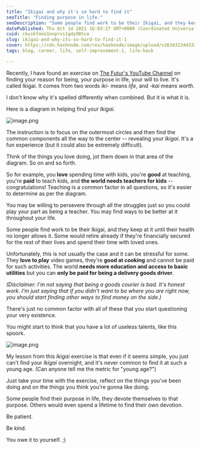 ```yaml
---
title: "Ikigai and why it's so hard to find it"
seoTitle: "Finding purpose in life."
seoDescription: "Some people find work to be their Ikigai, and they keep at it until their health no longer allows it."
datePublished: Thu Oct 14 2021 16:03:27 GMT+0000 (Coordinated Universal Time)
cuid: ckuskfono1nnprvs1g4y90tce
slug: ikigai-and-why-its-so-hard-to-find-it-1
cover: https://cdn.hashnode.com/res/hashnode/image/upload/v1634313443325/aFhyaMys4.png
tags: blog, career, life, self-improvement-1, life-hack

---
```


Recently, I have found an exercise on  [The Futur's YouTube Channel](https://www.youtube.com/watch?v=G2SqqjRn_c0)  on finding your reason for being, your purpose in life, your will to live. It's called Ikigai. It comes from two words *iki-* means *life*, and *-kai* means *worth*. 

I don't know why it's spelled differently when combined. But it is what it is. 

Here is a diagram in helping find your *Ikigai.* 

![image.png](https://cdn.hashnode.com/res/hashnode/image/upload/v1634306443951/h00LfmSSs.png)

The instruction is to focus on the outermost circles and then find the common components all the way to the center -- revealing your *Ikigai*. It's a fun experience (but it could also be extremely difficult). 

Think of the things you love doing, jot them down in that area of the diagram. So on and so forth. 

So for example, you **love** spending time with kids, you're **good** at teaching, you're **paid** to teach kids, and **the world needs teachers for kids** -- congratulations! Teaching is a common factor in all questions, so it's easier to determine as per the diagram. 

You may be willing to persevere through all the struggles just so you could play your part as being a teacher. You may find ways to be better at it throughout your life. 

Some people find work to be their Ikigai, and they keep at it until their health no longer allows it. Some would retire already if they're financially secured for the rest of their lives and spend their time with loved ones. 

Unfortunately, this is not usually the case and it can be stressful for some. They **love to play** video games, they're **good at cooking** and cannot be paid for such activities. The world **needs more education and access to basic utilities** but you can **only be paid for being a delivery goods driver**.

*(Disclaimer: I'm not saying that being a goods courier is bad. It's honest work. I'm just saying that if you didn't want to be where you are right now, you should start finding other ways to find money on the side.)* 

There's just no common factor with all of these that you start questioning your very existence. 

You might start to think that you have a lot of useless talents, like this spoork.

![image.png](https://cdn.hashnode.com/res/hashnode/image/upload/v1634311653451/6CkDaYQC8.png)

My lesson from this *Ikigai* exercise is that even if it seems simple, you just can't find your *Ikigai* overnight, and it's never common to find it at such a young age. (Can anyone tell me the metric for "young age?")

Just take your time with the exercise, reflect on the things you've been doing and on the things you think you're gonna like doing. 

Some people find their purpose in life, they devote themselves to that purpose. Others would even spend a lifetime to find their own devotion. 

Be patient. 

Be kind. 

You owe it to yourself. ;)  